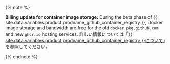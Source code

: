{% note %}

**Billing update for container image storage:** During the beta phase of {{ site.data.variables.product.prodname_github_container_registry }}, Docker image storage and bandwidth are free for the old `docker.pkg.github.com` and new `ghcr.io` hosting services. 詳しい情報については「[{{ site.data.variables.product.prodname_github_container_registry }}について](/packages/getting-started-with-github-container-registry/about-github-container-registry)」を参照してください。

{% endnote %}
